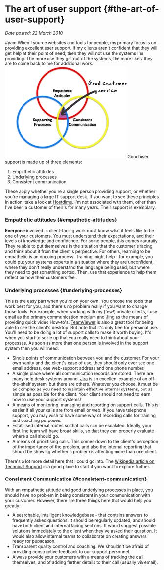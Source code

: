 # The art of user support {#the-art-of-user-support}

_Date posted: 22 March 2010_

#yam When I source websites and tools for people, my primary focus is on providing excellent user support. If my clients aren't confident that they will get help at their point of need, then they will not use the systems I'm providing. The more use they get out of the systems, the more likely they are to come back to me for additional work.[![User support = empathetic attitudes + supporting processes + consistent communication](./exportlc.php_files/customer_service.001.png "User support = empathetic attitudes + supporting processes + consistent communication")](./exportlc.php_files/customer_service.001.png)Good user support is made up of three elements:

1.  Empathetic attitudes
2.  Underlying processes
3.  Consistent communication

These apply whether you're a single person providing support, or whether you're managing a large IT support desk. If you want to see these principles in action, take a look at [Hostdime](http://www.hostdime.com/). I'm not associated with them, other than I've been a customer of their's for many years. Their support is exemplary.

### Empathetic attitudes {#empathetic-attitudes}

**Everyone** involved in client-facing work must know what it feels like to be one of your customers. You must understand their expectations, and their levels of knowledge and confidence. For some people, this comes naturally. They're able to put themselves in the situation that the customer's facing and think about it from the client's perpective. For others, learning to be empathetic is an ongoing process. Training might help - for example, you could put your systems experts in a situation where they are unconfident, where they don't really understand the language being used, but where they need to get something sorted. Then, use that experience to help them reflect on how their customers feel.

### Underlying processes {#underlying-processes}

This is the easy part when you're on your own. You choose the tools that work best for you, and there's no problem really if you want to change those tools. For example, when working with my (few!) private clients, I use email as the primary communication medium and [Jing](http://www.jingproject.com/) as the means of providing quick video How-to's. [TeamViewer](http://www.teamviewer.com/) is also a great tool for being able to see the client's desktop. But note that it's only free for personal use. You'll need to be doing a lot of support calls to make it worth buying. It's when you start to scale up that you really need to think about your processes. As soon as more than one person is involved in the support system then you will need:

*   Single points of communication between you and the customer. For your own sanity and the client's ease of use, they should only ever see one email address, one web-support address and one phone number.
*   A single place where **all** communication records are stored. There are many help desk systems around. [Jira](http://www.atlassian.com/software/jira/) is an excellent example of an off-the-shelf system, but there are others. Whatever you choose, it must be as complex as you need to maintain effective internal systems, but as simple as possible for the client. Your client should not need to learn how to use your support systems!
*   A means of monitoring, managing and reporting on support calls. This is easier if all your calls are from email or web. If you have telephone support, you may wish to have some way of recording calls for training and coaching purposes.
*   Establised internal routes so that calls can be escalated. Ideally, your first line team will have broad skills, so that they can properly evaluate where a call should go.
*   A means of prioritising calls. This comes down to the client's perception of the importance of the problem, and also the internal reporting that should be showing whether a problem is affecting more than one client.

There's a lot more detail here that I could go into. The [Wikipedia article on Technical Support](http://en.wikipedia.org/wiki/Technical_support) is a good place to start if you want to explore further.

### Consistent Communication {#consistent-communication}

With an empathetic attitude and good underlying processes in place, you should have no problem in being consistent in your communication with your customer. However, there are three things here that would help you greatly:

*   A searchable, intelligent knowledgebase - that contains answers to frequently asked questions. It should be regularly updated, and should have both client and internal facing sections. It would suggest possible solutions immediately to the client when they've asked their question. It would also allow internal teams to collaborate on creating answers ready for publication.
*   Transparent quality control and coaching. We shouldn't be afraid of providing constructive feedback to our support personnel.
*   Always provide your customers with a means of tracking the call themselves, and of adding further details to their call (usually via email).